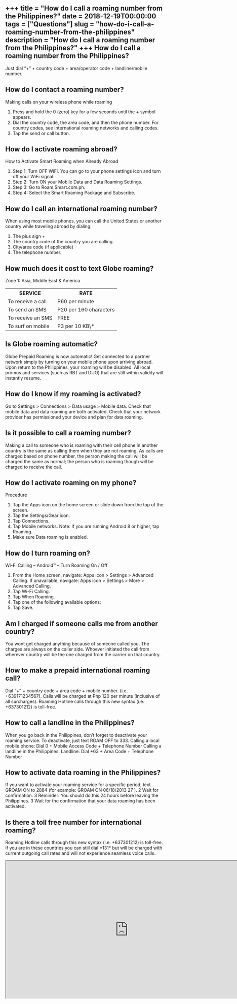 +++
title = "How do I call a roaming number from the Philippines?"
date = 2018-12-19T00:00:00
tags = ["Questions"]
slug = "how-do-i-call-a-roaming-number-from-the-philippines"
description = "How do I call a roaming number from the Philippines?"
+++
How do I call a roaming number from the Philippines?
----------------------------------------------------

Just dial “+” + country code + area/operator code + landline/mobile number.

How do I contact a roaming number?
----------------------------------

Making calls on your wireless phone while roaming

1. Press and hold the 0 (zero) key for a few seconds until the + symbol appears.
2. Dial the country code, the area code, and then the phone number. For country codes, see International roaming networks and calling codes.
3. Tap the send or call button.

How do I activate roaming abroad?
---------------------------------

How to Activate Smart Roaming when Already Abroad

1. Step 1: Turn OFF WiFi. You can go to your phone settings icon and turn off your WiFi signal.
2. Step 2: Turn ON your Mobile Data and Data Roaming Settings.
3. Step 3: Go to Roam.Smart.com.ph.
4. Step 4: Select the Smart Roaming Package and Subscribe.

How do I call an international roaming number?
----------------------------------------------

When using most mobile phones, you can call the United States or another country while traveling abroad by dialing:

1. The plus sign +
2. The country code of the country you are calling.
3. City/area code (if applicable)
4. The telephone number.

How much does it cost to text Globe roaming?
--------------------------------------------

Zone 1: Asia, Middle East &amp; America

<table><tr><th>SERVICE</th><th>RATE</th></tr><tr><td>To receive a call</td><td>P60 per minute</td></tr><tr><td>To send an SMS</td><td>P20 per 160 characters</td></tr><tr><td>To receive an SMS</td><td>FREE</td></tr><tr><td>To surf on mobile</td><td>P3 per 10 KB\*</td></tr></table>

Is Globe roaming automatic?
---------------------------

Globe Prepaid Roaming is now automatic! Get connected to a partner network simply by turning on your mobile phone upon arriving abroad. Upon return to the Philippines, your roaming will be disabled. All local promos and services (such as RBT and DUO) that are still within validity will instantly resume.

How do I know if my roaming is activated?
-----------------------------------------

Go to Settings &gt; Connections &gt; Data usage &gt; Mobile data. Check that mobile data and data roaming are both activated. Check that your network provider has permissioned your device and plan for data roaming.

Is it possible to call a roaming number?
----------------------------------------

Making a call to someone who is roaming with their cell phone in another country is the same as calling them when they are not roaming. As calls are charged based on phone number, the person making the call will be charged the same as normal; the person who is roaming though will be charged to receive the call.

How do I activate roaming on my phone?
--------------------------------------

Procedure

1. Tap the Apps icon on the home screen or slide down from the top of the screen.
2. Tap the Settings/Gear icon.
3. Tap Connections.
4. Tap Mobile networks. Note: If you are running Android 8 or higher, tap Roaming.
5. Make sure Data roaming is enabled.

How do I turn roaming on?
-------------------------

Wi-Fi Calling – Android™ – Turn Roaming On / Off

1. From the Home screen, navigate: Apps icon &gt; Settings &gt; Advanced Calling. If unavailable, navigate: Apps icon &gt; Settings &gt; More &gt; Advanced Calling.
2. Tap Wi-Fi Calling.
3. Tap When Roaming.
4. Tap one of the following available options:
5. Tap Save.

Am I charged if someone calls me from another country?
------------------------------------------------------

You wont get charged anything because of someone called you. The charges are always on the caller side. Whoever initiated the call from wherever country will be the one charged from the carrier on that country.

How to make a prepaid international roaming call?
-------------------------------------------------

Dial “+” + country code + area code + mobile number. (i.e. +639171234567). Calls will be charged at Php 120 per minute (inclusive of all surcharges). Roaming Hotline calls through this new syntax (i.e. +637301212) is toll-free.

How to call a landline in the Philippines?
------------------------------------------

When you go back in the Philippines, don’t forget to deactivate your roaming service. To deactivate, just text ROAM OFF to 333. Calling a local mobile phone: Dial 0 + Mobile Access Code + Telephone Number Calling a landline in the Philippines: Landline: Dial +63 + Area Code + Telephone Number

How to activate data roaming in the Philippines?
------------------------------------------------

If you want to activate your roaming service for a specific period, text GROAM ON to 2884 (for example: GROAM ON 06/18/2013 27 ). 2 Wait for confirmation. 3 Reminder: You should do this 24 hours before leaving the Philippines. 3 Wait for the confirmation that your data roaming has been activated.

Is there a toll free number for international roaming?
------------------------------------------------------

Roaming Hotline calls through this new syntax (i.e. +637301212) is toll-free. If you are in these countries you can still dial \*131\* but will be charged with current outgoing call rates and will not experience seamless voice calls.

<iframe allow="accelerometer; autoplay; clipboard-write; encrypted-media; gyroscope; picture-in-picture" allowfullscreen="" class="__youtube_prefs__  epyt-is-override  no-lazyload" data-no-lazy="1" data-origheight="433" data-origwidth="770" data-skipgform_ajax_framebjll="" height="433" id="_ytid_32111" loading="lazy" src="https://www.youtube.com/embed/h85IZXfhm2E?enablejsapi=1&autoplay=0&cc_load_policy=0&cc_lang_pref=&iv_load_policy=1&loop=0&modestbranding=0&rel=1&fs=1&playsinline=0&autohide=2&theme=dark&color=red&controls=1&" title="YouTube player" width="770"></iframe>